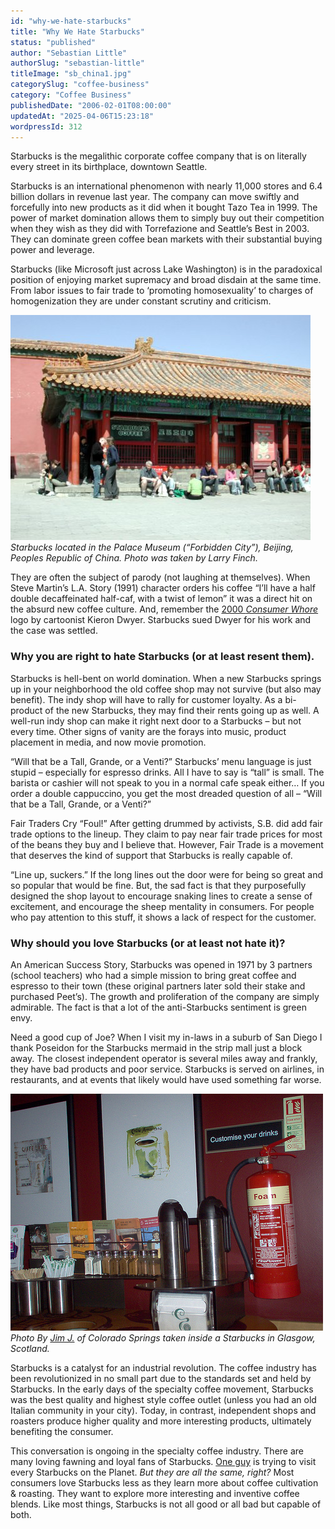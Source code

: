 ```yaml
---
id: "why-we-hate-starbucks"
title: "Why We Hate Starbucks"
status: "published"
author: "Sebastian Little"
authorSlug: "sebastian-little"
titleImage: "sb_china1.jpg"
categorySlug: "coffee-business"
category: "Coffee Business"
publishedDate: "2006-02-01T08:00:00"
updatedAt: "2025-04-06T15:23:18"
wordpressId: 312
---
```


Starbucks is the megalithic corporate coffee company that is on literally every street in its birthplace, downtown Seattle.

Starbucks is an international phenomenon with nearly 11,000 stores and 6.4 billion dollars in revenue last year. The company can move swiftly and forcefully into new products as it did when it bought Tazo Tea in 1999. The power of market domination allows them to simply buy out their competition when they wish as they did with Torrefazione and Seattle’s Best in 2003. They can dominate green coffee bean markets with their substantial buying power and leverage.

Starbucks (like Microsoft just across Lake Washington) is in the paradoxical position of enjoying market supremacy and broad disdain at the same time. From labor issues to fair trade to ‘promoting homosexuality’ to charges of homogenization they are under constant scrutiny and criticism.

![Starbucks located in the Palace Museum](sb_china1.jpg)  
*Starbucks located in the Palace Museum (“Forbidden City”), Beijing, Peoples Republic of China. Photo was taken by Larry Finch.*

They are often the subject of parody (not laughing at themselves). When Steve Martin’s L.A. Story (1991) character orders his coffee “I’ll have a half double decaffeinated half-caf, with a twist of lemon” it was a direct hit on the absurd new coffee culture. And, remember the [2000 *Consumer Whore*](https://www.printmag.com/branding-identity-design/starbucks-design-starbung-wars-and-consumer-whores/) logo by cartoonist Kieron Dwyer. Starbucks sued Dwyer for his work and the case was settled.

### Why you are right to hate Starbucks (or at least resent them).

Starbucks is hell-bent on world domination. When a new Starbucks springs up in your neighborhood the old coffee shop may not survive (but also may benefit). The indy shop will have to rally for customer loyalty. As a bi-product of the new Starbucks, they may find their rents going up as well. A well-run indy shop can make it right next door to a Starbucks – but not every time. Other signs of vanity are the forays into music, product placement in media, and now movie promotion.

“Will that be a Tall, Grande, or a Venti?” Starbucks’ menu language is just stupid – especially for espresso drinks. All I have to say is “tall” is small. The barista or cashier will not speak to you in a normal cafe speak either… If you order a double cappuccino, you get the most dreaded question of all – “Will that be a Tall, Grande, or a Venti?”

Fair Traders Cry “Foul!” After getting drummed by activists, S.B. did add fair trade options to the lineup. They claim to pay near fair trade prices for most of the beans they buy and I believe that. However, Fair Trade is a movement that deserves the kind of support that Starbucks is really capable of.

“Line up, suckers.” If the long lines out the door were for being so great and so popular that would be fine. But, the sad fact is that they purposefully designed the shop layout to encourage snaking lines to create a sense of excitement, and encourage the sheep mentality in consumers. For people who pay attention to this stuff, it shows a lack of respect for the customer.

### Why should you love Starbucks (or at least not hate it)?

An American Success Story, Starbucks was opened in 1971 by 3 partners (school teachers) who had a simple mission to bring great coffee and espresso to their town (these original partners later sold their stake and purchased Peet’s). The growth and proliferation of the company are simply admirable. The fact is that a lot of the anti-Starbucks sentiment is green envy.

Need a good cup of Joe? When I visit my in-laws in a suburb of San Diego I thank Poseidon for the Starbucks mermaid in the strip mall just a block away. The closest independent operator is several miles away and frankly, they have bad products and poor service. Starbucks is served on airlines, in restaurants, and at events that likely would have used something far worse.

![Starbucks in Glasgow](scotland.jpg)  
*Photo By [Jim J.](http://www.flickr.com/photos/11358744@N06/1099021236/) of Colorado Springs taken inside a Starbucks in Glasgow, Scotland.*

Starbucks is a catalyst for an industrial revolution. The coffee industry has been revolutionized in no small part due to the standards set and held by Starbucks. In the early days of the specialty coffee movement, Starbucks was the best quality and highest style coffee outlet (unless you had an old Italian community in your city). Today, in contrast, independent shops and roasters produce higher quality and more interesting products, ultimately benefiting the consumer.

This conversation is ongoing in the specialty coffee industry. There are many loving fawning and loyal fans of Starbucks. [One guy](http://ineedcoffee.com/winter-coffee-achiever/ "Winter") is trying to visit every Starbucks on the Planet. *But they are all the same, right?* Most consumers love Starbucks less as they learn more about coffee cultivation & roasting. They want to explore more interesting and inventive coffee blends. Like most things, Starbucks is not all good or all bad but capable of both.